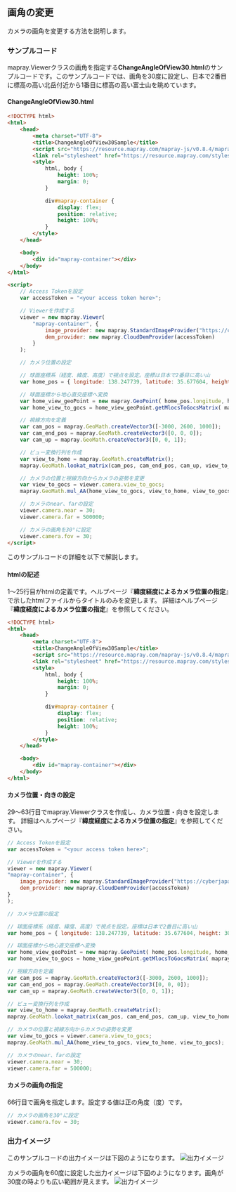 <!---
title: "　1.3 画角の変更"
date: 2019-12-02T15:00:00+09:00
draft: false
description: "カメラの画角を変更する方法"
keywords: ["チュートリアル", "画角", "カメラ", "画角", "富士山", "北岳"]
type: tutorials
menu: main
weight: 2013
--->

## 画角の変更

カメラの画角を変更する方法を説明します。

### サンプルコード
mapray.Viewerクラスの画角を指定する**ChangeAngleOfView30.html**のサンプルコードです。このサンプルコードでは、画角を30度に設定し、日本で2番目に標高の高い北岳付近から1番目に標高の高い富士山を眺めています。

#### ChangeAngleOfView30.html

<!--@ 1 -->
```HTML
<!DOCTYPE html>
<html>
    <head>
        <meta charset="UTF-8">
        <title>ChangeAngleOfView30Sample</title>
        <script src="https://resource.mapray.com/mapray-js/v0.8.4/mapray.min.js"></script>
        <link rel="stylesheet" href="https://resource.mapray.com/styles/v1/mapray.css">
        <style>
            html, body {
                height: 100%;
                margin: 0;
            }

            div#mapray-container {
                display: flex;
                position: relative;
                height: 100%;
            }
        </style>
    </head>

    <body>
        <div id="mapray-container"></div>
    </body>
</html>

<script>
    // Access Tokenを設定
    var accessToken = "<your access token here>";

    // Viewerを作成する
    viewer = new mapray.Viewer(
        "mapray-container", {
            image_provider: new mapray.StandardImageProvider("https://cyberjapandata.gsi.go.jp/xyz/seamlessphoto/", ".jpg", 256, 2, 18),
            dem_provider: new mapray.CloudDemProvider(accessToken)
        }
    );

    // カメラ位置の設定

    // 球面座標系（経度、緯度、高度）で視点を設定。座標は日本で2番目に高い山
    var home_pos = { longitude: 138.247739, latitude: 35.677604, height: 3000 };

    // 球面座標から地心直交座標へ変換
    var home_view_geoPoint = new mapray.GeoPoint( home_pos.longitude, home_pos.latitude, home_pos.height );
    var home_view_to_gocs = home_view_geoPoint.getMlocsToGocsMatrix( mapray.GeoMath.createMatrix() );

    // 視線方向を定義
    var cam_pos = mapray.GeoMath.createVector3([-3000, 2600, 1000]);
    var cam_end_pos = mapray.GeoMath.createVector3([0, 0, 0]);
    var cam_up = mapray.GeoMath.createVector3([0, 0, 1]);

    // ビュー変換行列を作成
    var view_to_home = mapray.GeoMath.createMatrix();
    mapray.GeoMath.lookat_matrix(cam_pos, cam_end_pos, cam_up, view_to_home);

    // カメラの位置と視線方向からカメラの姿勢を変更
    var view_to_gocs = viewer.camera.view_to_gocs;
    mapray.GeoMath.mul_AA(home_view_to_gocs, view_to_home, view_to_gocs);

    // カメラのnear、farの設定
    viewer.camera.near = 30;
    viewer.camera.far = 500000;

    // カメラの画角を30°に設定
    viewer.camera.fov = 30;
</script>
```

このサンプルコードの詳細を以下で解説します。

#### htmlの記述
1～25行目がhtmlの定義です。ヘルプページ『**緯度経度によるカメラ位置の指定**』で示したhtmlファイルからタイトルのみを変更します。
詳細はヘルプページ『**緯度経度によるカメラ位置の指定**』を参照してください。

<!--@ 1 -->
```HTML
<!DOCTYPE html>
<html>
    <head>
        <meta charset="UTF-8">
        <title>ChangeAngleOfView30Sample</title>
        <script src="https://resource.mapray.com/mapray-js/v0.8.4/mapray.min.js"></script>
        <link rel="stylesheet" href="https://resource.mapray.com/styles/v1/mapray.css">
        <style>
            html, body {
                height: 100%;
                margin: 0;
            }

            div#mapray-container {
                display: flex;
                position: relative;
                height: 100%;
            }
        </style>
    </head>

    <body>
        <div id="mapray-container"></div>
    </body>
</html>
```

#### カメラ位置・向きの設定
29～63行目でmapray.Viewerクラスを作成し、カメラ位置・向きを設定します。
詳細はヘルプページ『**緯度経度によるカメラ位置の指定**』を参照してください。

<!--@ 28 -->
```JavaScript
// Access Tokenを設定
var accessToken = "<your access token here>";

// Viewerを作成する
viewer = new mapray.Viewer(
"mapray-container", {
    image_provider: new mapray.StandardImageProvider("https://cyberjapandata.gsi.go.jp/xyz/seamlessphoto/", ".jpg", 256, 2, 18),
    dem_provider: new mapray.CloudDemProvider(accessToken)
}
);

// カメラ位置の設定

// 球面座標系（経度、緯度、高度）で視点を設定。座標は日本で2番目に高い山
var home_pos = { longitude: 138.247739, latitude: 35.677604, height: 3000 };

// 球面座標から地心直交座標へ変換
var home_view_geoPoint = new mapray.GeoPoint( home_pos.longitude, home_pos.latitude, home_pos.height );
var home_view_to_gocs = home_view_geoPoint.getMlocsToGocsMatrix( mapray.GeoMath.createMatrix() );

// 視線方向を定義
var cam_pos = mapray.GeoMath.createVector3([-3000, 2600, 1000]);
var cam_end_pos = mapray.GeoMath.createVector3([0, 0, 0]);
var cam_up = mapray.GeoMath.createVector3([0, 0, 1]);

// ビュー変換行列を作成
var view_to_home = mapray.GeoMath.createMatrix();
mapray.GeoMath.lookat_matrix(cam_pos, cam_end_pos, cam_up, view_to_home);

// カメラの位置と視線方向からカメラの姿勢を変更
var view_to_gocs = viewer.camera.view_to_gocs;
mapray.GeoMath.mul_AA(home_view_to_gocs, view_to_home, view_to_gocs);

// カメラのnear、farの設定
viewer.camera.near = 30;
viewer.camera.far = 500000;
```

#### カメラの画角の指定
66行目で画角を指定します。設定する値は正の角度（度）です。

<!--@ 65 -->
```JavaScript
// カメラの画角を30°に設定
viewer.camera.fov = 30;
```

### 出力イメージ
このサンプルコードの出力イメージは下図のようになります。
![出力イメージ](image/SampleImageAngleOfView30.png)

カメラの画角を60度に設定した出力イメージは下図のようになります。画角が30度の時よりも広い範囲が見えます。
![出力イメージ](image/SampleImageAngleOfView60.png)
